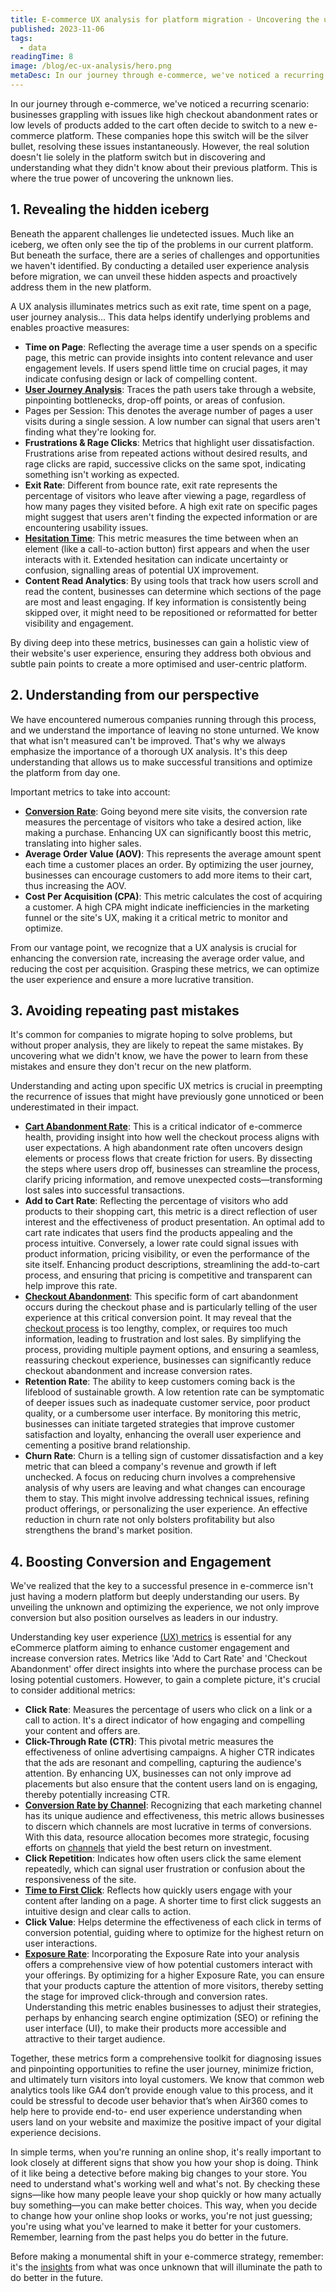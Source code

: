 ```yaml
---
title: E-commerce UX analysis for platform migration - Uncovering the unknown
published: 2023-11-06
tags: 
  - data
readingTime: 8
image: /blog/ec-ux-analysis/hero.png
metaDesc: In our journey through e-commerce, we've noticed a recurring scenario, businesses grappling with issues like high checkout abandonment rates or low levels of products added to the cart often decide to switch to a new e-commerce platform. 
---
```


In our journey through e-commerce, we've noticed a recurring scenario: businesses 
grappling with issues like high checkout abandonment rates or low levels of 
products added to the cart often decide to switch to a new e-commerce platform. 
These companies hope this switch will be the silver bullet, resolving these issues 
instantaneously. However, the real solution doesn't lie solely in the platform switch 
but in discovering and understanding what they didn't know about their previous 
platform. This is where the true power of uncovering the unknown lies.

## 1. Revealing the hidden iceberg
Beneath the apparent challenges lie undetected issues. Much like an iceberg, we 
often only see the tip of the problems in our current platform. But beneath the 
surface, there are a series of challenges and opportunities we haven't identified. By 
conducting a detailed user experience analysis before migration, we can unveil 
these hidden aspects and proactively address them in the new platform.

A UX analysis illuminates metrics such as exit rate, time spent on a page, user 
journey analysis... This data helps identify underlying problems and enables 
proactive measures:

- **Time on Page**: Reflecting the average time a user spends on a specific page,
this metric can provide insights into content relevance and user engagement 
levels. If users spend little time on crucial pages, it may indicate confusing 
design or lack of compelling content.
- [**User Journey Analysis**](/en/product/website-analysis/): Traces the path users take through a website, 
pinpointing bottlenecks, drop-off points, or areas of confusion.
- Pages per Session: This denotes the average number of pages a user visits 
during a single session. A low number can signal that users aren't finding 
what they're looking for.
- **Frustrations & Rage Clicks**: Metrics that highlight user dissatisfaction. 
Frustrations arise from repeated actions without desired results, and rage 
clicks are rapid, successive clicks on the same spot, indicating something 
isn't working as expected.
- **Exit Rate**: Different from bounce rate, exit rate represents the percentage of 
visitors who leave after viewing a page, regardless of how many pages they 
visited before. A high exit rate on specific pages might suggest that users 
aren't finding the expected information or are encountering usability issues.
- [**Hesitation Time**](/en/guides/cro-glossary#h): This metric measures the time between when an element 
(like a call-to-action button) first appears and when the user interacts with it. 
Extended hesitation can indicate uncertainty or confusion, signalling areas of 
potential UX improvement.
- **Content Read Analytics**: By using tools that track how users scroll and read
the content, businesses can determine which sections of the page are most 
and least engaging. If key information is consistently being skipped over, it 
might need to be repositioned or reformatted for better visibility and 
engagement.

By diving deep into these metrics, businesses can gain a holistic view of their 
website's user experience, ensuring they address both obvious and subtle pain 
points to create a more optimised and user-centric platform.

## 2. Understanding from our perspective
We have encountered numerous companies running through this process, and we 
understand the importance of leaving no stone unturned. We know that what isn't 
measured can't be improved. That's why we always emphasize the importance of a 
thorough UX analysis. It's this deep understanding that allows us to make successful
transitions and optimize the platform from day one.

Important metrics to take into account:

- [**Conversion Rate**](/en/guides/cro-for-beginners#_2-what-is-the-conversion-rate-how-to-calculate-it): Going beyond mere site visits, the conversion rate 
measures the percentage of visitors who take a desired action, like making a 
purchase. Enhancing UX can significantly boost this metric, translating into 
higher sales.
- **Average Order Value (AOV)**: This represents the average amount spent each 
time a customer places an order. By optimizing the user journey, businesses 
can encourage customers to add more items to their cart, thus increasing the
AOV.
- **Cost Per Acquisition (CPA)**: This metric calculates the cost of acquiring a 
customer. A high CPA might indicate inefficiencies in the marketing funnel or 
the site's UX, making it a critical metric to monitor and optimize.

From our vantage point, we recognize that a UX analysis is crucial for enhancing the
conversion rate, increasing the average order value, and reducing the cost per 
acquisition. Grasping these metrics, we can optimize the user experience and 
ensure a more lucrative transition.

## 3. Avoiding repeating past mistakes
It's common for companies to migrate hoping to solve problems, but without proper 
analysis, they are likely to repeat the same mistakes. By uncovering what we didn't 
know, we have the power to learn from these mistakes and ensure they don't recur 
on the new platform.  

Understanding and acting upon specific UX metrics is crucial in preempting the 
recurrence of issues that might have previously gone unnoticed or been 
underestimated in their impact.
- [**Cart Abandonment Rate**](/en/blog/how-a-b-testing-can-reduce-cart-abandonment/):    This is a critical indicator of e-commerce health, 
providing insight into how well the checkout process aligns with user 
expectations. A high abandonment rate often uncovers design elements or 
process flows that create friction for users. By dissecting the steps where 
users drop off, businesses can streamline the process, clarify pricing 
information, and remove unexpected costs—transforming lost sales into 
successful transactions.
- **Add to Cart Rate**: Reflecting the percentage of visitors who add products to 
their shopping cart, this metric is a direct reflection of user interest and the 
effectiveness of product presentation. An optimal add to cart rate indicates 
that users find the products appealing and the process intuitive. Conversely, 
a lower rate could signal issues with product information, pricing visibility, or 
even the performance of the site itself. Enhancing product descriptions, 
streamlining the add-to-cart process, and ensuring that pricing is competitive 
and transparent can help improve this rate.
- [**Checkout Abandonment**](/en/cro-checklist-campaign/): This specific form of cart abandonment occurs 
during the checkout phase and is particularly telling of the user experience at
this critical conversion point. It may reveal that the [checkout process](/en/mystery-case/) is too 
lengthy, complex, or requires too much information, leading to frustration and
lost sales. By simplifying the process, providing multiple payment options, 
and ensuring a seamless, reassuring checkout experience, businesses can 
significantly reduce checkout abandonment and increase conversion rates.
- **Retention Rate**: The ability to keep customers coming back is the lifeblood of 
sustainable growth. A low retention rate can be symptomatic of deeper issues
such as inadequate customer service, poor product quality, or a cumbersome
user interface. By monitoring this metric, businesses can initiate targeted 
strategies that improve customer satisfaction and loyalty, enhancing the 
overall user experience and cementing a positive brand relationship.
- **Churn Rate**: Churn is a telling sign of customer dissatisfaction and a key 
metric that can bleed a company's revenue and growth if left unchecked. A 
focus on reducing churn involves a comprehensive analysis of why users are 
leaving and what changes can encourage them to stay. This might involve 
addressing technical issues, refining product offerings, or personalizing the 
user experience. An effective reduction in churn rate not only bolsters 
profitability but also strengthens the brand's market position.

## 4. Boosting Conversion and Engagement
We've realized that the key to a successful presence in e-commerce isn't just having
a modern platform but deeply understanding our users. By unveiling the unknown 
and optimizing the experience, we not only improve conversion but also position 
ourselves as leaders in our industry.

Understanding key user experience [(UX) metrics](/en/guides/cro-glossary) is essential for any eCommerce 
platform aiming to enhance customer engagement and increase conversion rates. 
Metrics like 'Add to Cart Rate' and 'Checkout Abandonment' offer direct insights into
where the purchase process can be losing potential customers. However, to gain a 
complete picture, it's crucial to consider additional metrics:

- **Click Rate**: Measures the percentage of users who click on a link or a call to 
action. It's a direct indicator of how engaging and compelling your content 
and offers are.
- **Click-Through Rate (CTR)**: This pivotal metric measures the effectiveness of 
online advertising campaigns. A higher CTR indicates that the ads are 
resonant and compelling, capturing the audience's attention. By enhancing 
UX, businesses can not only improve ad placements but also ensure that the 
content users land on is engaging, thereby potentially increasing CTR.
- [**Conversion Rate by Channel**](/en/guides/cro-for-beginners#_7-what-is-conversion-rate-optimization-in-digital-marketing): Recognizing that each marketing channel has its
unique audience and effectiveness, this metric allows businesses to discern 
which channels are most lucrative in terms of conversions. With this data, 
resource allocation becomes more strategic, focusing efforts on [channels](/en/blog/10-ways-to-reduce-customer-acquisition-costs/) that
yield the best return on investment.
- **Click Repetition**: Indicates how often users click the same element 
repeatedly, which can signal user frustration or confusion about the 
responsiveness of the site.
- [**Time to First Click**](/en/guides/cro-glossary#t): Reflects how quickly users engage with your content after 
landing on a page. A shorter time to first click suggests an intuitive design 
and clear calls to action.
- **Click Value**: Helps determine the effectiveness of each click in terms of 
conversion potential, guiding where to optimize for the highest return on user
interactions.
- [**Exposure Rate**](/en/guides/cro-glossary#e): Incorporating the Exposure Rate into your analysis offers a 
comprehensive view of how potential customers interact with your offerings. 
By optimizing for a higher Exposure Rate, you can ensure that your products 
capture the attention of more visitors, thereby setting the stage for improved 
click-through and conversion rates. Understanding this metric enables 
businesses to adjust their strategies, perhaps by enhancing search engine 
optimization (SEO) or refining the user interface (UI), to make their products 
more accessible and attractive to their target audience.

Together, these metrics form a comprehensive toolkit for diagnosing issues and 
pinpointing opportunities to refine the user journey, minimize friction, and 
ultimately turn visitors into loyal customers. We know that common web analytics 
tools like GA4 don’t provide enough value to this process, and it could be stressful 
to decode user behavior that’s when Air360 comes to help here to provide end-to-
end user experience understanding when users land on your website and maximize 
the positive impact of your digital experience decisions.

In simple terms, when you're running an online shop, it's really important to look 
closely at different signs that show you how your shop is doing. Think of it like being
a detective before making big changes to your store. You need to understand what's
working well and what's not. By checking these signs—like how many people leave 
your shop quickly or how many actually buy something—you can make better 
choices. This way, when you decide to change how your online shop looks or works, 
you're not just guessing; you're using what you've learned to make it better for your
customers. Remember, learning from the past helps you do better in the future.

Before making a monumental shift in your e-commerce strategy, remember: it's the 
[insights](/en/product/website-analysis/) from what was once unknown that will illuminate the path to do better in 
the future.